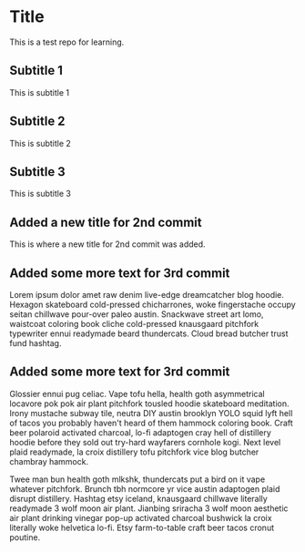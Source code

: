 # Title
This is a test repo for learning.
## Subtitle 1
This is subtitle 1
## Subtitle 2
This is subtitle 2
## Subtitle 3
This is subtitle 3

## Added a new title for 2nd commit

This is where a new title for 2nd commit was added.

## Added some more text for 3rd commit

Lorem ipsum dolor amet raw denim live-edge dreamcatcher blog hoodie. Hexagon skateboard cold-pressed chicharrones, woke fingerstache occupy seitan chillwave pour-over paleo austin. Snackwave street art lomo, waistcoat coloring book cliche cold-pressed knausgaard pitchfork typewriter ennui readymade beard thundercats. Cloud bread butcher trust fund hashtag.

## Added some more text for 3rd commit

Glossier ennui pug celiac. Vape tofu hella, health goth asymmetrical locavore pok pok air plant pitchfork tousled hoodie skateboard meditation. Irony mustache subway tile, neutra DIY austin brooklyn YOLO squid lyft hell of tacos you probably haven't heard of them hammock coloring book. Craft beer polaroid activated charcoal, lo-fi adaptogen cray hell of distillery hoodie before they sold out try-hard wayfarers cornhole kogi. Next level plaid readymade, la croix distillery tofu pitchfork vice blog butcher chambray hammock.

Twee man bun health goth mlkshk, thundercats put a bird on it vape whatever pitchfork. Brunch tbh normcore yr vice austin adaptogen plaid disrupt distillery. Hashtag etsy iceland, knausgaard chillwave literally readymade 3 wolf moon air plant. Jianbing sriracha 3 wolf moon aesthetic air plant drinking vinegar pop-up activated charcoal bushwick la croix literally woke helvetica lo-fi. Etsy farm-to-table craft beer tacos cronut poutine.
